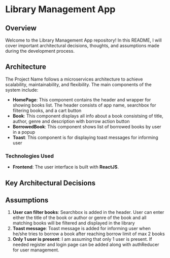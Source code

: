 # Library Management App

## Overview

Welcome to the Library Management App repository! In this README, I will cover important architectural decisions, thoughts, and assumptions made during the development process.

## Architecture

The Project Name follows a microservices architecture to achieve scalability, maintainability, and flexibility. The main components of the system include:

- **HomePage**: This component contains the header and wrapper for showing books list. The header consists of app name, searchbox for filtering books, and a cart button
- **Book**: This component displays all info about a book consistsing of title, author, genre and description with borrow action button
- **BorrowedBook**: This component shows list of borrowed books by user in a popup
- **Toast**: This component is for displaying toast messages for informing user

### Technologies Used

- **Frontend**: The user interface is built with **ReactJS**. 
## Key Architectural Decisions

## Assumptions

1. **User can filter books**: Searchbox is added in the header. User can enter either the title of the book or author or genre of the book and all matching books will be filtered and displayed in the library
2. **Toast message**: Toast message is added for informing user when he/she tries to borrow a book after reaching borrow limit of max 2 books
3. **Only 1 user is present**: I am assuming that only 1 user is present. If needed register and login page can be added along with authReducer for user management.

